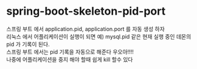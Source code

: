 # spring-boot-skeleton-pid-port
스프링 부트 에서 application.pid, application.port 를 자동 생성 하자  
리눅스 에서 어플리케이션이 실행이 되면 예) mysql.pid 같은 현재 실행 중인 데몬의 pid 가 기록이 된다.  
스프링 부트 에서는 pid 기록을 자동으로 해준다 우오아!!!!  
나중에 어플리케이션을 중지 해야 할때 쉽게 kill 할수 있다
